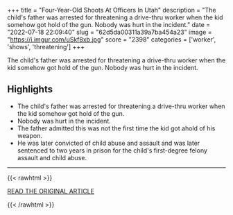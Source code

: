 +++
title = "Four-Year-Old Shoots At Officers In Utah"
description = "The child's father was arrested for threatening a drive-thru worker when the kid somehow got hold of the gun. Nobody was hurt in the incident."
date = "2022-07-18 22:09:40"
slug = "62d5da00311a39a7ba454a23"
image = "https://i.imgur.com/uSkf8xb.jpg"
score = "2398"
categories = ['worker', 'shows', 'threatening']
+++

The child's father was arrested for threatening a drive-thru worker when the kid somehow got hold of the gun. Nobody was hurt in the incident.

## Highlights

- The child's father was arrested for threatening a drive-thru worker when the kid somehow got hold of the gun.
- Nobody was hurt in the incident.
- The father admitted this was not the first time the kid got ahold of his weapon.
- He was later convicted of child abuse and assault and was later sentenced to two years in prison for the child's first-degree felony assault and child abuse.

---

{{< rawhtml >}}
  <p class="article-category">
    <a target="_blank" href="https://www.newson6.com/story/62d471f16704ed07254324ff/fouryearold-shoots-at-officers-in-utah-">READ THE ORIGINAL ARTICLE</a>
  </p>
{{< /rawhtml >}}
